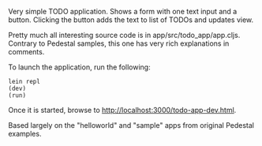 Very simple TODO application. Shows a form with one text input and a button. Clicking the button adds the text to list of TODOs and updates view.

Pretty much all interesting source code is in app/src/todo_app/app.cljs. Contrary to Pedestal samples, this one has very rich explanations in comments.

To launch the application, run the following:

```
lein repl
(dev)
(run)
```

Once it is started, browse to [http://localhost:3000/todo-app-dev.html](http://localhost:3000/todo-app-dev.html).

Based largely on the "helloworld" and "sample" apps from original Pedestal examples.
